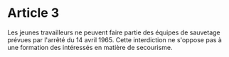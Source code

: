 # Article 3

Les jeunes travailleurs ne peuvent faire partie des équipes de sauvetage prévues par l'arrêté du 14 avril 1965. Cette interdiction ne s'oppose pas à une formation des intéressés en matière de secourisme.
